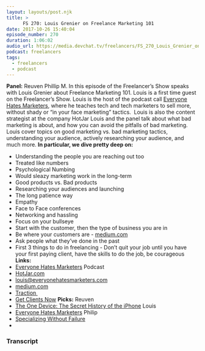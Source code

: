 ```yaml
---
layout: layouts/post.njk
title: >
      FS 270: Louis Grenier on Freelance Marketing 101
date: 2017-10-26 15:40:04
episode_number: 270
duration: 1:06:02
audio_url: https://media.devchat.tv/freelancers/FS_270_Louis_Grenier_on_Freelance_Marketing_101.mp3
podcast: freelancers
tags: 
  - freelancers
  - podcast
---
```


 **Panel:** Reuven Phillip M. In this episode of the Freelancer’s Show speaks with Louis Grenier about Freelance Marketing 101. Louis is a first time guest on the Freelancer’s Show. Louis is the host of the podcast call [Everyone Hates Marketers](https://everyonehatesmarketers.com), where he teaches tech and tech marketers to sell more, without shady or “in your face marketing” tactics.&nbsp; Louis is also the content strategist at the company HotJar Louis and the panel talk about what bad marketing is about, and how you can avoid the pitfalls of bad marketing. Louis cover topics on good marketing vs. bad marketing tactics, understanding your audience, actively researching your audience, and much more. **In particular, we dive pretty deep on:**
- Understanding the people you are reaching out too
- Treated like numbers
- Psychological Numbing
- Would sleazy marketing work in the long-term
- Good products vs. Bad products
- Researching your audiences and launching
- The long patience way
- Empathy
- Face to Face conferences
- Networking and hassling
- Focus on your bullseye
- Start with the customer, then the type of business you are in
- Be where your customers are - [medium.com](http://medium.com)
- Ask people what they’ve done in the past
- First 3 things to do in freelancing - Don’t quit your job until you have your first paying client, have the skills to do the job, be courageous
**Links:**
- [Everyone Hates Marketers](https://everyonehatesmarketers.com) Podcast
- [HotJar.com](http://HotJar.com)
- [louis@everyonehatesmarketers.com](mailto:louis@everyonehatesmarketers.com)
- [medium.com](http://medium.com)
- [Traction&nbsp;](https://www.amazon.com/dp/B007QWLLV2/ref=dp-kindle-redirect?_encoding=UTF8&btkr=1)
- [Get Clients Now](https://www.amazon.com/dp/B000SEKRWO/ref=dp-kindle-redirect?_encoding=UTF8&btkr=1)
**Picks:** Reuven
- [The One Device: The Secret History of the iPhone](https://www.amazon.com/One-Device-Secret-History-iPhone/dp/B072QDKDRR/)
Louis
- [Everyone Hates Marketers](https://everyonehatesmarketers.com)
Philip
- [Specializing Without Failure](https://philipmorganconsulting.com/specializing-without-failure/)
- 


### Transcript


